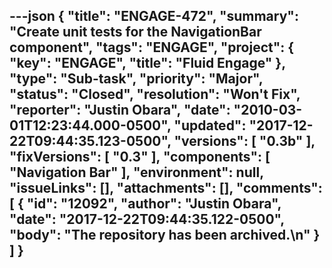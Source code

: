 ---json
{
  "title": "ENGAGE-472",
  "summary": "Create unit tests for the NavigationBar component",
  "tags": "ENGAGE",
  "project": {
    "key": "ENGAGE",
    "title": "Fluid Engage"
  },
  "type": "Sub-task",
  "priority": "Major",
  "status": "Closed",
  "resolution": "Won't Fix",
  "reporter": "Justin Obara",
  "date": "2010-03-01T12:23:44.000-0500",
  "updated": "2017-12-22T09:44:35.123-0500",
  "versions": [
    "0.3b"
  ],
  "fixVersions": [
    "0.3"
  ],
  "components": [
    "Navigation Bar"
  ],
  "environment": null,
  "issueLinks": [],
  "attachments": [],
  "comments": [
    {
      "id": "12092",
      "author": "Justin Obara",
      "date": "2017-12-22T09:44:35.122-0500",
      "body": "The repository has been archived.\n"
    }
  ]
}
---

        